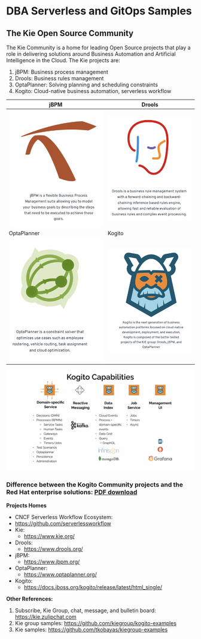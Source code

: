 # DBA Serverless and GitOps Samples
## The Kie Open Source Community

The Kie Community is a home for leading Open Source projects that play a role in delivering solutions around Business Automation and Artificial Intelligence in the Cloud. The Kie projects are:

1. jBPM: Business process management
2. Drools: Business rules management
3. OptaPlanner: Solving planning and scheduling constraints
4. Kogito: Cloud-native business automation, serverless workflow



| jBPM                                      | Drools                          |
|-------------------------------------------|---------------------------------|
| ![jBPM](../images/jbpm.png)               | ![Drools](../images/drools.png) |
| OptaPlanner                               | Kogito                          |
| ![OptaPlanner](../images/optaplanner.png) | ![Kogito](../images/kogito.png) | 


![Kogito_cap](../images/kogito-capabilities.png)


### Difference between the Kogito Community projects and the Red Hat enterprise solutions: [PDF download](https://www.redhat.com/en/resources/whats-the-difference-overview)

**Projects Homes**
-  CNCF Serverless Workflow Ecosystem:
  - https://github.com/serverlessworkflow 
- Kie: 
  - https://www.kie.org/
- Drools: 
  - https://www.drools.org/
- jBPM: 
  - https://www.jbpm.org/
- OptaPlanner: 
  - https://www.optaplanner.org/
- Kogito: 
  - https://docs.jboss.org/kogito/release/latest/html_single/

**Other References:**
1. Subscribe, Kie Group, chat, message, and bulletin board: https://kie.zulipchat.com
2. Kie group samples: https://github.com/kiegroup/kogito-examples
3. Kie samples: https://github.com/tkobayas/kiegroup-examples